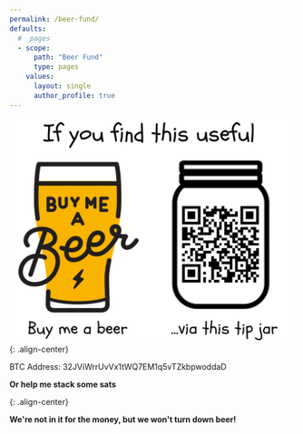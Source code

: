 ```yaml
---
permalink: /beer-fund/
defaults:
  # _pages
  - scope:
      path: "Beer Fund"
      type: pages
    values:
      layout: single
      author_profile: true
---
```



![](/assets/images/tip.jpg){: .align-center}

BTC Address: 32JViWrrUvVx1tWQ7EM1q5vTZkbpwoddaD

**Or help me stack some sats**

<!-- Beginning of tippin.me Button -->
<div id="tippin-button" data-dest="_joerodgers"></div>
<script src="https://tippin.me/buttons/tip.js" type="text/javascript"></script>{: .align-center}
<!-- End of tippin.me Button -->

<br>

**We're not in it for the money, but we won't turn down beer!**